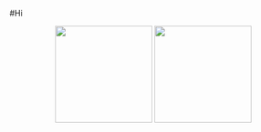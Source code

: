 #Hi 

<div align="center">
<span>  </span>
<img height="170px" src="https://github-readme-stats.vercel.app/api?username=ahdiua" /><span>  </span><img height="170px" src="https://github-readme-stats.vercel.app/api/top-langs/?username=ahdiua&layout=compact&langs_count=8" />
<span>  </span>
</div>
